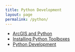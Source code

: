 ```yaml
---
title: Python Development
layout: page
permalink: /python/
---
```


* [ArcGIS and Python](./arcgis/)
* [Installing Python Toolboxes](./arcgis/tb/)
* [Python Development](./development/)